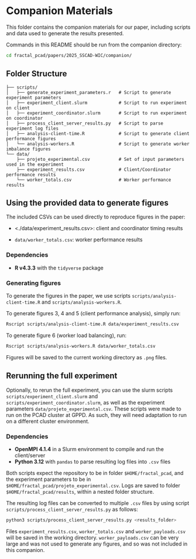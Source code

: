 # Companion Materials

This folder contains the companion materials for our paper, including scripts and data used to generate the results presented.

Commands in this README should be run from the companion directory:

```bash
cd fractal_pcad/papers/2025_SSCAD-WIC/companion/
```

## Folder Structure

```
├── scripts/
│   ├── generate_experiment_parameters.r   # Script to generate experiment parameters
│   ├── experiment_client.slurm            # Script to run experiment on client
│   ├── experiment_coordinator.slurm       # Script to run experiment on coordinator
│   ├── process_client_server_results.py   # Script to parse experiment log files
│   ├── analysis-client-time.R             # Script to generate client performance figures
│   └── analysis-workers.R                 # Script to generate worker imbalance figures
└── data/
    ├── projeto_experimental.csv           # Set of input parameters used in the experiment
    ├── experiment_results.csv             # Client/Coordinator performance results
    └── worker_totals.csv                  # Worker performance results
``` 

## Using the provided data to generate figures

The included CSVs can be used directly to reproduce figures in the paper:

- <./data/experiment_results.csv>: client and coordinator timing results

- `data/worker_totals.csv`: worker performance results

### Dependencies

- **R v4.3.3** with the `tidyverse` package

### Generating figures

To generate the figures in the paper, we use scripts `scripts/analysis-client-time.R` and `scripts/analysis-workers.R`.

To generate figures 3, 4 and 5 (client performance analysis), simply run:

```bash
Rscript scripts/analysis-client-time.R data/experiment_results.csv
```

To generate figure 6 (worker load balancing), run:

```bash
Rscript scripts/analysis-workers.R data/worker_totals.csv
```

Figures will be saved to the current working directory as `.png` files.

## Rerunning the full experiment

Optionally, to rerun the full experiment, you can use the slurm scripts `scripts/experiment_client.slurm`
and `scripts/experiment_coordinator.slurm`, as well as the experiment parameters 
`data/projeto_experimental.csv`. These scripts were made to run on the PCAD cluster 
at GPPD. As such, they will need adaptation to run on a different cluster environment. 

### Dependencies

- **OpenMPI 4.1.4** in a Slurm environment to compile and run the client/server
- **Python 3.12** with `pandas` to parse resulting log files into `.csv` files

Both scripts expect the repository to be in folder `$HOME/fractal_pcad`, and the experiment
parameters to be in `$HOME/fractal_pcad/projeto_experimental.csv`. Logs are saved to folder 
`$HOME/fractal_pcad/results`, within a nested folder structure.

The resulting log files can be converted to multiple `.csv` files by using script 
`scripts/process_client_server_results.py` as follows:

```bash
python3 scripts/process_client_server_results.py <results_folder>
```

Files `experiment_results.csv`, `worker_totals.csv` and `worker_payloads.csv` will be 
saved in the working directory. `worker_payloads.csv` can be very 
large and was not used to generate any figures, and so was not included in this companion.
